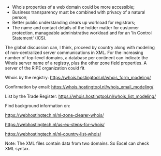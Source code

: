 - Whois properties of a web domain could be more accessible;
- Business transparency must be combined with privacy of a natural person;
- Better public understanding clears up workload for registrars;
- The name and contact details of the holder matter for customer protection, manageable administrative workload and for an 'In Control Statement' (ICS).

The global discussion can, I think, proceed by country along with modeling of non-centralized server communications in XML. For the increasing number of top-level domains, a database per continent can indicate the Whois server name of a registry, plus the other zone field properties. A server of the RIPE organization could fit.

Whois by the registry: https://whois.hostingtool.nl/whois_form_modeling/

Confirmation by email: https://whois.hostingtool.nl/whois_email_modeling/

List by the Trade Register: https://whois.hostingtool.nl/whois_list_modeling/

Find background information on:

https://webhostingtech.nl/nl-zone-clearer-whois/

https://webhostingtech.nl/us-eu-steps-for-whois/

https://webhostingtech.nl/nl-country-list-whois/

Note: The XML files contain data from two domains. So Excel can check XML syntax.
